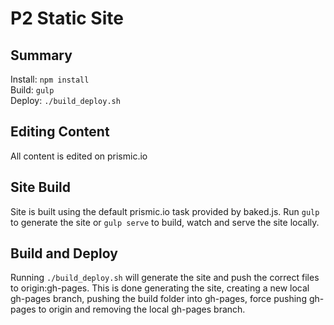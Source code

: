 # P2 Static Site

## Summary

Install: `npm install`  
Build: `gulp`  
Deploy: `./build_deploy.sh`

## Editing Content

All content is edited on prismic.io

## Site Build

Site is built using the default prismic.io task provided by baked.js. Run `gulp` to generate the site or `gulp serve` to build, watch and serve the site locally.

## Build and Deploy

Running `./build_deploy.sh` will generate the site and push the correct files to origin:gh-pages. This is done generating the site, creating a new local gh-pages branch, pushing the build folder into gh-pages, force pushing gh-pages to origin and removing the local gh-pages branch.
